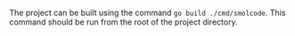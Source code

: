 The project can be built using the command `go build ./cmd/smolcode`. This command should be run from the root of the project directory.